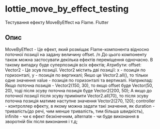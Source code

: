 # lottie_move_by_effect_testing

Тестування ефекту MoveByEffect на Flame. Flutter

## Опис

MoveByEffect - Це ефект, який розміщає Flame-компонента відносно поточної позиції на задану величину offset. /n
До цього компоненту також можна застосувати декілька ефектів переміщення одночасно. В такому випадку буде суперпозиція всіх ефектів;
Атрибути:
 offset: Vector2 - Це зсув позиції. Vector2 містить дві позиції: x - позиція по горизонталі, y - позиція по вертикалі;
Якшо це Vector2.all(), то тільки одне значення value - позиція по горизонталі та вертикалі.
Наприклад: Якщо поточна позиція - Vector2(150, 30), то якщо offset буде Vector(50, 20), тоді після зсуву поточна позиція буде Vector2(200, 50);
А якщо до поточної позиції після зсуву примінити Vector2.all(70), то після зсуву поточна позиція матиме наступне значення Vector2(270, 120);
 controller - контроллер ефекту, в якому можна задати такі значення, як duration - тривалість(до речі, чим менше тривалість, тим більша швидкість), infinite - чи є ефект безкінечним, alternate - чи буде виконання в зворотній бік після виконання і т.д;
